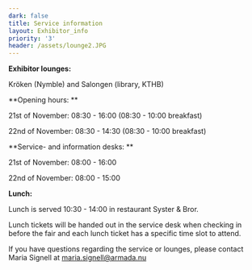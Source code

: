 ```yaml
---
dark: false
title: Service information
layout: Exhibitor_info
priority: '3'
header: /assets/lounge2.JPG
---
```

**Exhibitor lounges:**

Kröken (Nymble) and Salongen (library, KTHB)

**Opening hours: **

21st of November: 08:30 - 16:00 (08:30 - 10:00 breakfast)

22nd of November: 08:30 - 14:30 (08:30 - 10:00 breakfast)

**Service- and information desks: **

21st of November: 08:00 - 16:00

22nd of November: 08:00 - 15:00

**Lunch:**

Lunch is served 10:30 - 14:00 in restaurant Syster & Bror.

Lunch tickets will be handed out in the service desk when checking in before the fair and each lunch ticket has a specific time slot to attend.

If you have questions regarding the service or lounges, please contact Maria Signell at maria.signell@armada.nu

